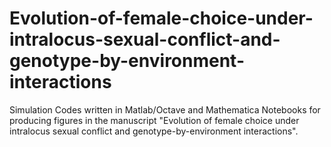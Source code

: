 # Evolution-of-female-choice-under-intralocus-sexual-conflict-and-genotype-by-environment-interactions
Simulation Codes written in Matlab/Octave and Mathematica Notebooks for producing figures in the manuscript "Evolution of female choice under intralocus sexual conflict and genotype-by-environment interactions".
